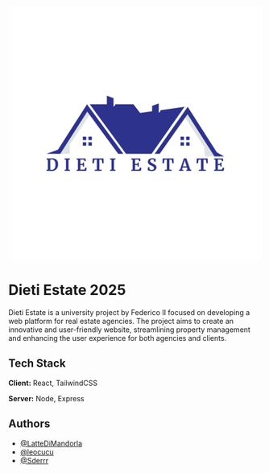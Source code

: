 
![Logo](./Client/src/assets/DietiLogo.png)

# Dieti Estate 2025


Dieti Estate is a university project by Federico II focused on developing a web platform for real estate agencies. The project aims to create an innovative and user-friendly website, streamlining property management and enhancing the user experience for both agencies and clients.


## Tech Stack

**Client:** React, TailwindCSS

**Server:** Node, Express


## Authors

- [@LatteDiMandorla](https://github.com/LatteDiMandorla)
- [@leocucu](https://github.com/leocucu)
- [@Sderrr](https://github.com/Sderr12)
